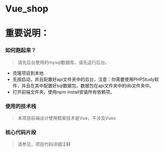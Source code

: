 # Vue_shop
# 重要说明：
### 如何跑起来？

> 请先后台使用的mysql数据库，请先运行后台。
- 克隆项目到本地
- 先按启动，并且配置好api文件夹中的后台，注意：你需要使用PHPStudy软件，并且在其中配置好sql数据包，数据包在api文件夹中的db文件夹中。
- 打开前端文件夹，使用npm install安装所有依赖项。
### 使用的技术栈
> 本项目前端设计使用框架技术是Vue，不涉及Vuex
### 核心代码片段
> 请参见，项目代码详细注释